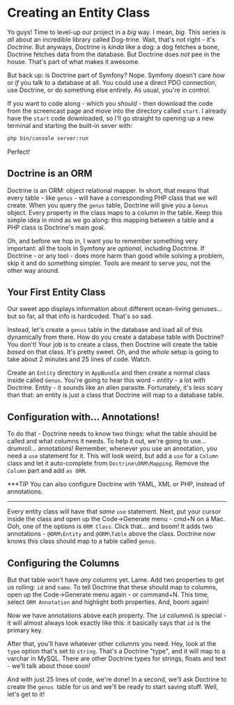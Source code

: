 # Creating an Entity Class

Yo guys! Time to level-up our project in a *big* way. I mean, *big*. This series
is *all* about an incredible library called Dog-trine. Wait, that's not right - it's
*Doctrine*. But anyways, Doctrine is *kinda* like a dog: a dog fetches a bone, Doctrine
fetches data from the database. But Doctrine does *not* pee in the house. That's
part of what makes it awesome.

But back up: is Doctrine part of Symfony? Nope. Symfony doesn't care *how* or *if*
you talk to a database at all. You could use a direct PDO connection, use Doctrine,
or do something else entirely. As usual, you're in control.

If you want to code along - which you *should* - then download the code from the
screencast page and move into the directory called `start`. I already have the `start`
code downloaded, so I'll go straight to opening up a new terminal and starting the
built-in sever with:

```bash
php bin/console server:run
```

Perfect!

## Doctrine is an ORM

Doctrine is an ORM: object relational mapper. In short, that means that every table -
like `genus` - will have a corresponding PHP class that we will create. When you query
the `genus` table, Doctrine will give you a `Genus` object. Every property in the
class maps to a column in the table. Keep this simple idea in mind as we go along:
this mapping between a table and a PHP class is Doctrine's main goal.

Oh, and before we hop in, I want you to remember something very important: all the tools
in Symfony are *optional*, including Doctrine. If Doctrine - or any tool - does more
harm than good while solving a problem, skip it and do something simpler. Tools are
meant to serve *you*, not the other way around.

## Your First Entity Class

Our sweet app displays information about different ocean-living genuses... but so
far, all that info is hardcoded. That's so sad.

Instead, let's create a `genus` table in the database and load all of this dynamically
from there. How do you create a database table with Doctrine? You don't! Your job
is to create a class, then Doctrine will create the table *based* on that class.
It's pretty sweet. Oh, and the *whole* setup is going to take about 2 minutes and
25 lines of code. Watch.

Create an `Entity` directory in `AppBundle` and then create a normal class inside
called `Genus`. You're going to hear this word - *entity* - a lot with Doctrine.
Entity - it sounds like an alien parasite. Fortunately, it's less scary than that:
an entity is just a class that Doctrine will map to a database table.

## Configuration with... Annotations!

To do that - Doctrine needs to know two things: what the table should be called and
what columns it needs. To help it out, we're going to use... drumroll... annotations!
Remember, whenever you use an annotation, you need a `use` statement for it. This
will look weird, but add a `use` for a `Column` class and let it auto-complete from
`Doctrine\ORM\Mapping`. Remove the `Column` part and add `as ORM`.

***TIP
You can also configure Doctrine with YAML, XML or PHP, instead of annotations.
***

Every entity class will have that *same* `use` statement. Next, put your cursor inside
the class and open up the Code->Generate menu - cmd+N on a Mac. Ooh, one of the options
is `ORM Class`. Click that... and boom! It adds two annotations - `@ORM\Entity` and
`@ORM\Table` above the class. Doctrine now knows this class should map to a table
called `genus`.

## Configuring the Columns

But that table won't have *any* columns yet. Lame. Add two properties to get us rolling:
`id` and `name`. To tell Doctrine that these should map to columns, open up the
Code->Generate menu again - or command+N. This time, select `ORM Annotation` and
highlight both properties. And, boom again!

Now we have annotations above each property. The `id` columns\ is special - it will
almost always look exactly like this: it basically says that `id` is the primary
key.

After that, you'll have whatever other columns you need. Hey, look at the `type`
option that's set to `string`. That's a Doctrine "type", and it will map to a varchar
in MySQL. There are other Doctrine types for strings, floats and text - we'll talk
about those soon! 

And with just 25 lines of code, we're done! In a second, we'll ask Doctrine to create
the `genus `table for us and we'll be ready to start saving stuff. Well, let's get
to it!
